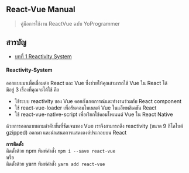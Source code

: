## React-Vue Manual
> คู่มือการใช้งาน ReactVue ฉบับ YoProgrammer


## สารบัญ
- [บทที่ 1 Reactivity System](#reactivity-system)


#### Reactivity-System
ออกแบบมาเพื่อเชื่อมต่อ React และ Vue ซึ่งช่วยให้คุณสามารถใช้ Vue ใน React ได้<br>
มีอยู่ 3 เรื่องที่คุณจะได้ใช้ คือ<br>
- ใช้ระบบ reactivity ของ Vue คอยสังเกตการณ์และทำงานร่วมกับ React component
- ใช้ react-vue-loader เพื่อรันคอมโพเนนต์ Vue ในแอ็พพลิเคชัน React
- ใช้ react-vue-native-script เพื่อเรียกใช้คอมโพเนนต์ Vue ใน React Native

ด้วยการออกแบบตามลำดับชั้นที่ชัดเจนของ Vue เราจึงสามารถดึง reactivity (ขนาด 9 กิโลไบต์ gzipped) ออกมา และนำเสนอการแสดงองค์ประกอบบน React<br>

**การติดตั้ง**<br>
ติดตั้งด้วย npm พิมพ์คำสั่ง `npm i --save react-vue`<br>
หรือ<br>
ติดตั้งด้วย yarn พิมพ์คำสั่ง `yarn add react-vue`
